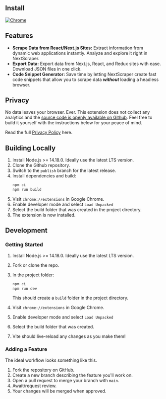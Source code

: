 
## Install

[![Chrome][Chrome-image]][Chrome-url]

[Chrome-image]: https://img.shields.io/badge/Google_chrome-4285F4?style=for-the-badge&logo=Google-chrome&logoColor=white
[Chrome-url]: https://chromewebstore.google.com/detail/nextscraper/kjlhnflincmlpkgahnidgebbngieobod

## Features

- **Scrape Data from React/Next.js Sites:** Extract information from dynamic web applications instantly. Analyze and explore it right in NextScraper.
- **Export Data:** Export data from Next.js, React, and Redux sites with ease. Download JSON files in one click.
- **Code Snippet Generator:** Save time by letting NextScraper create fast code snippets that allow you to scrape data _**without**_ loading a headless browser.

## Privacy

No data leaves your browser. Ever. This extension does not collect any analytics and the [source code is openly available on Github](https://github.com/BTC415/Web-Scraping-Extension). Feel free to build it yourself with the instructions below for your peace of mind.

Read the full [Privacy Policy](/PrivacyPolicy.md) here.

## Building Locally

1. Install Node.js >= 14.18.0. Ideally use the latest LTS version.
2. Clone the Github repository.
3. Switch to the `publish` branch for the latest release.
4. Install dependencies and build:
    ```bash
    npm ci
    npm run build
    ```
5. Visit `chrome://extensions` in Google Chrome.
5. Enable developer mode and select `Load Unpacked`
6. Select the build folder that was created in the project directory.
7. The extension is now installed.

## Development

### Getting Started

1. Install Node.js >= 14.18.0. Ideally use the latest LTS version.
2. Fork or clone the repo.
3. In the project folder:
    ```bash
    npm ci
    npm run dev
    ```
    This should create a `build` folder in the project directory.

4. Visit `chrome://extensions` in Google Chrome.
5. Enable developer mode and select `Load Unpacked`
6. Select the build folder that was created.
7. Vite should live-reload any changes as you make them!

### Adding a Feature
The ideal workflow looks something like this.

1. Fork the repository on GitHub.
2. Create a new branch describing the feature you'll work on.
3. Open a pull request to merge your branch with `main`.
4. Await/request review.
5. Your changes will be merged when approved.
